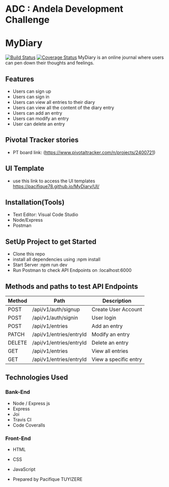
# ADC : Andela Development Challenge

# MyDiary
[![Build Status](https://travis-ci.org/Pacifique78/MyDiary.svg?branch=develop)](https://travis-ci.org/Pacifique78/MyDiary)
[![Coverage Status](https://coveralls.io/repos/github/Pacifique78/MyDiary/badge.svg?branch=develop)](https://coveralls.io/github/Pacifique78/MyDiary?branch=develop)
MyDiary is an online journal where users can pen down their thoughts and feelings.
## Features
* Users can sign up
* Users can sign in
* Users can view all entries to their diary
* Users can view all the content of the diary entry
* Users can add an entry
* Users can modify an entry
* User can delete an entry
## Pivotal Tracker stories
* PT board link: (https://www.pivotaltracker.com/n/projects/2400721)
## UI Template
* use this link to access the UI templates  https://pacifique78.github.io/MyDiary/UI/
## Installation(Tools)
* Text Editor: Visual Code Studio
* Node/Express
* Postman
## SetUp Project to get Started
* Clone this repo
* install all dependencies using 
    :npm install
* Start Server
    :npm run dev
* Run Postman to check API Endpoints on
    :localhost:6000
## Methods and paths to test API Endpoints
| Method      | Path                                                           | Description                          |
|-------------|----------------------------------------------------------------|--------------------------------------|
| POST        | /api/v1/auth/signup                                            | Create User Account                  |
| POST        | /api/v1/auth/signin                                            | User login                           |
| POST        | /api/v1/entries                                                | Add an entry                         |
| PATCH       | /api/v1/entries/entryId                                        | Modify an entry                      |
| DELETE      | /api/v1/entries/entryId                                        | Delete an entry                      |
| GET         | /api/v1/entries                                                | View all entries                     |
| GET         | /api/v1/entries/entryId                                        | View a specific entry                |
## Technologies Used
### Bank-End
* Node / Express js
* Express
* Joi
* Travis CI
* Code Coveralls
### Front-End
* HTML
* CSS
* JavaScript

* Prepared by Pacifique TUYIZERE 
